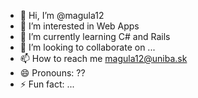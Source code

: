 - 👋 Hi, I’m @magula12
- 👀 I’m interested in Web Apps
- 🌱 I’m currently learning C# and Rails
- 💞️ I’m looking to collaborate on ...
- 📫 How to reach me magula12@uniba.sk
- 😄 Pronouns: ??
- ⚡ Fun fact: ...

<!---
magula12/magula12 is a ✨ special ✨ repository because its `README.md` (this file) appears on your GitHub profile.
You can click the Preview link to take a look at your changes.
--->
